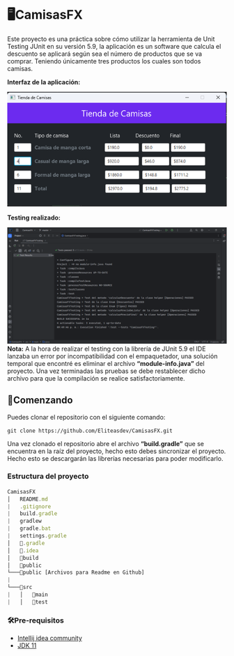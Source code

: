 # 🖥️CamisasFX

Este proyecto es una práctica sobre cómo utilizar la herramienta de Unit Testing JUnit en su versión 5.9, la aplicación
es un software que calcula el descuento se aplicará según sea el número de productos que se va comprar. Teniendo
únicamente tres productos los cuales son todos camisas.

__Interfaz de la aplicación:__

![](https://github.com/Eliteasdev/CamisasFX/blob/main/public/UI.png?raw=true)

__Testing realizado:__

![](https://github.com/Eliteasdev/CamisasFX/blob/main/public/Testing.png?raw=true)
__Nota:__ A la hora de realizar el testing con la librería de JUnit 5.9 el IDE lanzaba un error por incompatibilidad con
el empaquetador, una solución temporal que encontré es eliminar el archivo __“module-info.java”__ del proyecto. Una vez
terminadas las pruebas se debe restablecer dicho archivo para que la compilación se realice satisfactoriamente.

## 📓Comenzando

Puedes clonar el repositorio con el siguiente comando:

~~~git
git clone https://github.com/Eliteasdev/CamisasFX.git
~~~

Una vez clonado el repositorio abre el archivo __“build.gradle”__ que se encuentra en la raíz del proyecto, hecho esto
debes sincronizar el proyecto. Hecho esto se descargarán las librerías necesarias para poder modificarlo.

### Estructura del proyecto

~~~js
CamisasFX
│   README.md
|   .gitignore
|   build.gradle
|   gradlew
|   gradle.bat
|   settings.gradle
│   📁️.gradle    
│   📁️.idea
│   📁️build
│   📁️public
└───📁️public [Archivos para Readme en Github]
|
└───📁️src
|   │   📁️main
|   │   📁️test
~~~

### 🛠️Pre-requisitos

* [Intellij idea community](https://www.jetbrains.com/idea/)
* [JDK 11](https://jdk.java.net/archive/)
